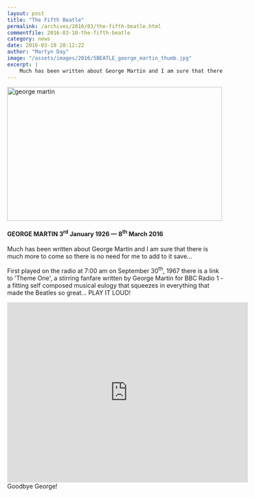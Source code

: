 ```yaml
---
layout: post
title: "The Fifth Beatle"
permalink: /archives/2016/03/the-fifth-beatle.html
commentfile: 2016-03-10-the-fifth-beatle
category: news
date: 2016-03-10 20:12:22
author: "Martyn Day"
image: "/assets/images/2016/5BEATLE_george_martin_thumb.jpg"
excerpt: |
    Much has been written about George Martin and I am sure that there is much more to come so there is no need for me to add to it save...
---
```


<a href="/assets/images/2016/5BEATLE_george_martin.jpg" title="See larger version of - george martin"><img src="/assets/images/2016/5BEATLE_george_martin_thumb.jpg" width="500" height="312" alt="george martin" class="photo center" /></a>

#### GEORGE MARTIN 3<sup>rd</sup> January 1926 — 8<sup>th</sup> March 2016

Much has been written about George Martin and I am sure that there is much more to come so there is no need for me to add to it save...

First played on the radio at 7:00 am on September 30<sup>th</sup>, 1967 there is a link to 'Theme One', a stirring fanfare written by George Martin for BBC Radio 1 - a fitting self composed musical eulogy that squeezes in everything that made the Beatles so great... PLAY IT LOUD!

<iframe width="560" height="420" src="https://www.youtube-nocookie.com/embed/0EVpvrDeVg8?rel=0" frameborder="0" allowfullscreen>
</iframe>
Goodbye George!

